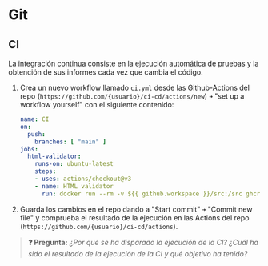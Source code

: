 # Git
## CI

La integración continua consiste en la ejecución automática de pruebas y la obtención de sus informes cada vez que cambia el código.

1. Crea un nuevo workflow llamado `ci.yml` desde las Github-Actions del repo (`https://github.com/{usuario}/ci-cd/actions/new`) `➜` "set up a workflow yourself" con el siguiente contenido:
   ```yaml
   name: CI
   on:
     push:
       branches: [ "main" ]
   jobs:
     html-validator:
       runs-on: ubuntu-latest
       steps:
       - uses: actions/checkout@v3
       - name: HTML validator
         run: docker run --rm -v ${{ github.workspace }}/src:/src ghcr.io/validator/validator:latest vnu /src/index.html
   ```

1. Guarda los cambios en el repo dando a "Start commit" `➜` "Commit new file" y comprueba el resultado de la ejecución en las Actions del repo (`https://github.com/{usuario}/ci-cd/actions`).

> **❓ Pregunta:** _¿Por qué se ha disparado la ejecución de la CI? ¿Cuál ha sido el resultado de la ejecución de la CI y qué objetivo ha tenido?_


